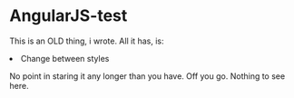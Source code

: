 AngularJS-test
==============

This is an OLD thing, i wrote. All it has, is:

<li>Change between styles</li>

No point in staring it any longer than you have. Off you go. Nothing to see here.
